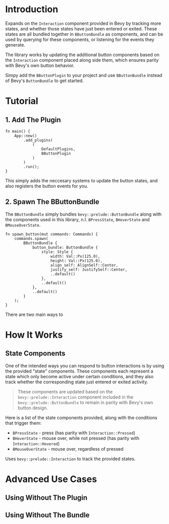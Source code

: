 # Introduction

Expands on the `Interaction` component provided in Bevy by tracking more states, and whether those states have just been entered or exited.
These states are all bundled together in `BButtonBundle` as components, and can be used by querying for these components, or listening for the events they generate.

The library works by updating the additional button components based on the `Interaction` component placed along side them, which ensures parity with Bevy's own button behavior.

Simpy add the `BButtonPlugin` to your project and use `BButtonBundle` instead of Bevy's `ButtonBundle` to get started.

# Tutorial

## 1. Add The Plugin

```
fn main() {
    App::new()
        .add_plugins(
            (
                DefaultPlugins,
                BButtonPlugin
            )
        )
        .run();
}
```

This simply adds the neccesary systems to update the button states, and also registers the button events for you.

## 2. Spawn The BButtonBundle

The `BButtonBundle` simply bundles `bevy::prelude::ButtonBundle` along with the components used in this library, n.l. `BPressState`, `BHoverState` and `BMouseOverState`.

```
fn spawn_button(mut commands: Commands) {
    commands.spawn(
        BButtonBundle {
            button_bundle: ButtonBundle {
                style: Style {
                    width: Val::Px(125.0),
                    height: Val::Px(125.0),
                    align_self: AlignSelf::Center,
                    justify_self: JustifySelf::Center,
                    ..default()
                },
                ..default()
            },
            ..default()
        }
    );
}
```

There are two main ways to 

# How It Works

## State Components

One of the intended ways you can respond to button interactions is by using the provided "state" components. 
These components each represent a state which only become active under certain conditions, 
and they also track whether the corresponding state just entered or exited activity.

> These components are updated based on the `bevy::prelude::Interaction` component included in the `bevy::prelude::ButtonBundle` to remain in parity with Bevy's own button design.

Here is a list of the state components provided, along with the conditions that trigger them:
 - `BPressState` - press (has parity with `Interaction::Pressed`)
 - `BHoverState` - mouse over, while not pressed (has parity with `Interaction::Hovered`)
 - `BMouseOverState` - mouse over, regardless of pressed

Uses `bevy::prelude::Interaction` to track the provided states.

# Advanced Use Cases
## Using Without The Plugin
## Using Without The Bundle
